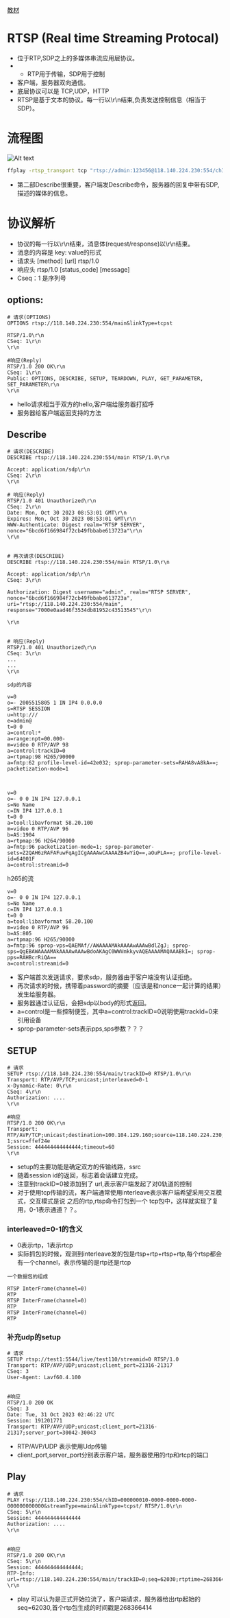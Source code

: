 [教材](https://www.bilibili.com/video/BV16r4y1K7J7/?spm_id_from=333.999.0.0)

# RTSP (Real time Streaming Protocal)

- 位于RTP,SDP之上的多媒体串流应用层协议。
- - RTP用于传输，SDP用于控制
- 客户端，服务器双向通信。
- 底层协议可以是 TCP,UDP，HTTP
- RTSP是基于文本的协议。每一行以\r\n结束,负责发送控制信息（相当于SDP）。


# 流程图
![Alt text](imgs/rtsp.png)
```sh
ffplay -rtsp_transport tcp "rtsp://admin:123456@118.140.224.230:554/chID=000000010-0000-0000-0000-000000000000&streamType=main&linkType=tcpst"
```

- 第二部Describe很重要，客户端发Describe命令，服务器的回复中带有SDP,描述的媒体的信息。

# 协议解析

- 协议的每一行以\r\n结束，消息体(request/response)以\r\n结束。
- 消息的内容是 key: value的形式
- 请求头  [method] [url] rtsp/1.0
- 响应头  rtsp/1.0 [status_code] [message]
- Cseq：1 是序列号

## options:
```
# 请求(OPTIONS)
OPTIONS rtsp://118.140.224.230:554/main&linkType=tcpst 

RTSP/1.0\r\n
CSeq: 1\r\n
\r\n

#响应(Reply)
RTSP/1.0 200 OK\r\n
CSeq: 1\r\n
Public: OPTIONS, DESCRIBE, SETUP, TEARDOWN, PLAY, GET_PARAMETER, SET_PARAMETER\r\n
\r\n
```
- hello请求相当于双方的hello,客户端给服务器打招呼
- 服务器给客户端返回支持的方法

## Describe
```
# 请求(DESCRIBE)
DESCRIBE rtsp://118.140.224.230:554/main RTSP/1.0\r\n

Accept: application/sdp\r\n
CSeq: 2\r\n
\r\n

# 响应(Reply)
RTSP/1.0 401 Unauthorized\r\n
CSeq: 2\r\n
Date: Mon, Oct 30 2023 08:53:01 GMT\r\n
Expires: Mon, Oct 30 2023 08:53:01 GMT\r\n
WWW-Authenticate: Digest realm="RTSP SERVER", nonce="6bcd6f166984f72cb49fbbabe613723a"\r\n
\r\n


# 再次请求(DESCRIBE)
DESCRIBE rtsp://118.140.224.230:554/main RTSP/1.0\r\n

Accept: application/sdp\r\n
CSeq: 3\r\n

Authorization: Digest username="admin", realm="RTSP SERVER", nonce="6bcd6f166984f72cb49fbbabe613723a", uri="rtsp://118.140.224.230:554/main", response="7000e0aad46f3534db81952c43513545"\r\n

\r\n


# 响应(Reply)
RTSP/1.0 401 Unauthorized\r\n
CSeq: 3\r\n
...
...
\r\n

sdp的内容
```


```
v=0
o=- 2005515805 1 IN IP4 0.0.0.0
s=RTSP SESSION
u=http:///
e=admin@
t=0 0
a=control:*
a=range:npt=00.000- 
m=video 0 RTP/AVP 98
a=control:trackID=0
a=rtpmap:98 H265/90000
a=fmtp:62 profile-level-id=42e032; sprop-parameter-sets=RAHA8vA8kA==; packetization-mode=1



v=0
o=- 0 0 IN IP4 127.0.0.1
s=No Name
c=IN IP4 127.0.0.1
t=0 0
a=tool:libavformat 58.20.100
m=video 0 RTP/AVP 96
b=AS:1904
a=rtpmap:96 H264/90000
a=fmtp:96 packetization-mode=1; sprop-parameter-sets=Z2QAH6zRAFAFuwFqAgICgAAAAwCAAAAZB4wYiQ==,aOuPLA==; profile-level-id=64001F
a=control:streamid=0

```

h265的流
```
v=0
o=- 0 0 IN IP4 127.0.0.1
s=No Name
c=IN IP4 127.0.0.1
t=0 0
a=tool:libavformat 58.20.100
m=video 0 RTP/AVP 96
b=AS:805
a=rtpmap:96 H265/90000
a=fmtp:96 sprop-vps=QAEMAf//AWAAAAMAkAAAAwAAAwBdlZgJ; sprop-sps=QgEBAWAAAAMAkAAAAwAAAwBdoAKAgC0WWVmkkyvAQEAAAAMAQAAABkI=; sprop-pps=RAHBcrRiQA==
a=control:streamid=0

```
- 客户端首次发送请求，要求sdp，服务器由于客户端没有认证拒绝。
- 再次请求的时候，携带着password的摘要（应该是和nonce一起计算的结果）发生给服务器。
- 服务器通过认证后，会把sdp以body的形式返回。
- a=control是一些控制便签，其中a=control:trackID=0说明使用trackId=0来引用设备
-  sprop-parameter-sets表示pps,sps参数？？？

## SETUP
```
# 请求
SETUP rtsp://118.140.224.230:554/main/trackID=0 RTSP/1.0\r\n
Transport: RTP/AVP/TCP;unicast;interleaved=0-1
x-Dynamic-Rate: 0\r\n
CSeq: 4\r\n
Authorization: ....
\r\n

#响应
RTSP/1.0 200 OK\r\n
Transport: RTP/AVP/TCP;unicast;destination=100.104.129.160;source=118.140.224.230;interleaved=0-1;ssrc=ffef24e
Session: 444444444444444;timeout=60
\r\n
```
- setup的主要功能是确定双方的传输线路，ssrc
- 随着session id的返回，标志着会话建立完成。
- 注意到trackID=0被添加到了 url,表示客户端发起了对0轨道的控制
- 对于使用tcp传输的流，客户端通常使用interleave表示客户端希望采用交互模式，交互模式是说 之后的rtp,rtsp命令打包到一个 tcp包中，这样就实现了复用，0-1表示通道？？。
### interleaved=0-1的含义
- 0表示rtp，1表示rtcp
- 实际抓包的时候，观测到interleave发的包是rtsp+rtp+rtsp+rtp,每个rtsp都会有一个channel，表示传输的是rtp还是rtcp
```
一个数据包的组成

RTSP InterFrame(channel=0)
RTP
RTSP InterFrame(channel=0)
RTP
RTSP InterFrame(channel=0)
RTP
```
### 补充udp的setup
```
# 请求
SETUP rtsp://test1:5544/live/test110/streamid=0 RTSP/1.0
Transport: RTP/AVP/UDP;unicast;client_port=21316-21317
CSeq: 3
User-Agent: Lavf60.4.100


#响应
RTSP/1.0 200 OK
CSeq: 3
Date: Tue, 31 Oct 2023 02:46:22 UTC
Session: 191201771
Transport: RTP/AVP/UDP;unicast;client_port=21316-21317;server_port=30042-30043

```
- RTP/AVP/UDP 表示使用Udp传输
- client_port,server_port分别表示客户端，服务器使用的rtp和rtcp的端口
## Play 
```
# 请求
PLAY rtsp://118.140.224.230:554/chID=000000010-0000-0000-0000-000000000000&streamType=main&linkType=tcpst/ RTSP/1.0\r\n
CSeq: 5\r\n
Session: 444444444444444
Authorization: ....
\r\n


#响应
RTSP/1.0 200 OK\r\n
CSeq: 5\r\n
Session: 444444444444444;
RTP-Info: url=rtsp://118.140.224.230:554/main/trackID=0;seq=62030;rtptime=268366414\r\n
\r\n
```

- play 可以认为是正式开始拉流了，客户端请求，服务器给出rtp起始的seq=62030,首个rtp包生成的时间戳是268366414